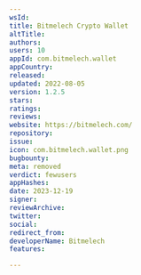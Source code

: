 ```yaml
---
wsId: 
title: Bitmelech Crypto Wallet
altTitle: 
authors: 
users: 10
appId: com.bitmelech.wallet
appCountry: 
released: 
updated: 2022-08-05
version: 1.2.5
stars: 
ratings: 
reviews: 
website: https://bitmelech.com/
repository: 
issue: 
icon: com.bitmelech.wallet.png
bugbounty: 
meta: removed
verdict: fewusers
appHashes: 
date: 2023-12-19
signer: 
reviewArchive: 
twitter: 
social: 
redirect_from: 
developerName: Bitmelech
features: 

---
```


